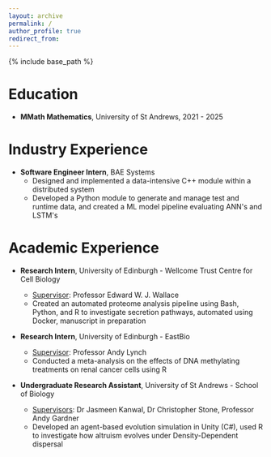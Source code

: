 ```yaml
---
layout: archive
permalink: /
author_profile: true
redirect_from:
---
```


{% include base_path %}

Education
======
* **MMath Mathematics**, University of St Andrews, 2021 - 2025

Industry Experience
======
* **Software Engineer Intern**, BAE Systems
   * Designed and implemented a data-intensive C++ module within a distributed system
   * Developed a Python module to generate and manage test and runtime data, and created a ML model pipeline evaluating ANN's and LSTM's

Academic Experience
======
* **Research Intern**, University of Edinburgh - Wellcome Trust Centre for Cell Biology
   * [Supervisor](https://ewallace.github.io/): Professor Edward W. J. Wallace
   * Created an automated proteome analysis pipeline using Bash, Python, and R to investigate secretion pathways, automated using Docker, manuscript in preparation

* **Research Intern**, University of Edinburgh - EastBio
   * [Supervisor](https://www.st-andrews.ac.uk/medicine/people/agl4): Professor Andy Lynch
   * Conducted a meta-analysis on the effects of DNA methylating treatments on renal cancer cells using R

* **Undergraduate Research Assistant**, University of St Andrews - School of Biology
   * [Supervisors](https://gardner.wp.st-andrews.ac.uk/andy-gardner/): Dr Jasmeen Kanwal, Dr Christopher Stone, Professor Andy Gardner
   * Developed an agent-based evolution simulation in Unity (C#), used R to investigate how altruism evolves under Density-Dependent dispersal
